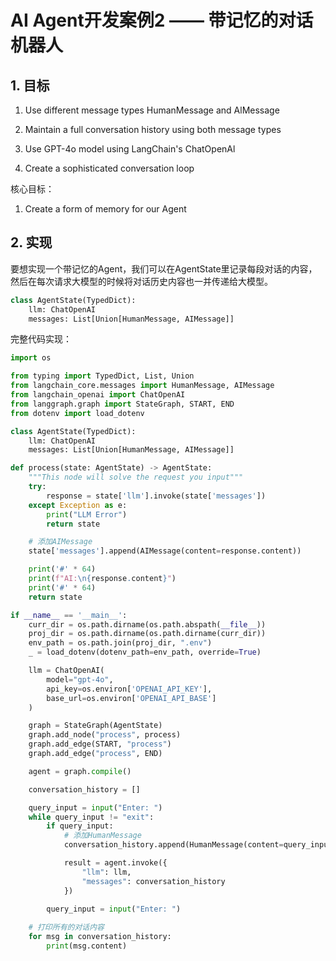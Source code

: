 # AI Agent开发案例2 —— 带记忆的对话机器人

## 1. 目标

1. Use different message types HumanMessage and AlMessage

2. Maintain a full conversation history using both message types

3. Use GPT-4o model using LangChain's ChatOpenAl

4. Create a sophisticated conversation loop

核心目标：

1. Create a form of memory for our Agent

## 2. 实现

要想实现一个带记忆的Agent，我们可以在AgentState里记录每段对话的内容，然后在每次请求大模型的时候将对话历史内容也一并传递给大模型。

```py
class AgentState(TypedDict):
    llm: ChatOpenAI
    messages: List[Union[HumanMessage, AIMessage]]
```

完整代码实现：

```py
import os

from typing import TypedDict, List, Union
from langchain_core.messages import HumanMessage, AIMessage
from langchain_openai import ChatOpenAI
from langgraph.graph import StateGraph, START, END
from dotenv import load_dotenv

class AgentState(TypedDict):
    llm: ChatOpenAI
    messages: List[Union[HumanMessage, AIMessage]]

def process(state: AgentState) -> AgentState:
    """This node will solve the request you input"""
    try:
        response = state['llm'].invoke(state['messages'])
    except Exception as e:
        print("LLM Error")
        return state

    # 添加AIMessage
    state['messages'].append(AIMessage(content=response.content))

    print('#' * 64)
    print(f"AI:\n{response.content}")
    print('#' * 64)
    return state

if __name__ == '__main__':
    curr_dir = os.path.dirname(os.path.abspath(__file__))
    proj_dir = os.path.dirname(os.path.dirname(curr_dir))
    env_path = os.path.join(proj_dir, ".env")
    _ = load_dotenv(dotenv_path=env_path, override=True)

    llm = ChatOpenAI(
        model="gpt-4o",
        api_key=os.environ['OPENAI_API_KEY'],
        base_url=os.environ['OPENAI_API_BASE']
    )

    graph = StateGraph(AgentState)
    graph.add_node("process", process)
    graph.add_edge(START, "process")
    graph.add_edge("process", END)

    agent = graph.compile()

    conversation_history = []

    query_input = input("Enter: ")
    while query_input != "exit":
        if query_input:
            # 添加HumanMessage
            conversation_history.append(HumanMessage(content=query_input))

            result = agent.invoke({
                "llm": llm,
                "messages": conversation_history
            })

        query_input = input("Enter: ")
    
    # 打印所有的对话内容
    for msg in conversation_history:
        print(msg.content)
```
